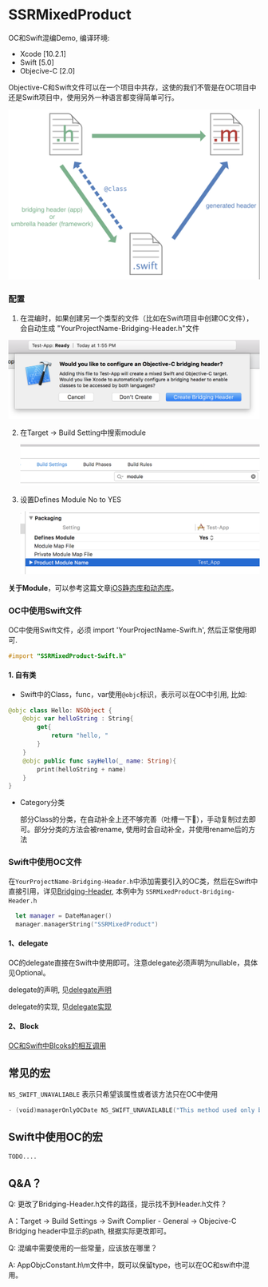 # SSRMixedProduct
OC和Swift混编Demo,
编译环境:
  - Xcode [10.2.1]
  - Swift [5.0]
  - Objecive-C [2.0]

Objective-C和Swift文件可以在一个项目中共存，这使的我们不管是在OC项目中还是Swift项目中，使用另外一种语言都变得简单可行。

![OCBridgingWithSwift](sources/OCBridgingWithSwift.png)

### 配置

1. 在混编时，如果创建另一个类型的文件（比如在Swift项目中创建OC文件），会自动生成 "YourProjectName-Bridging-Header.h"文件

![createBridgingHeader](sources/createBridgingHeader.png)

2. 在Target -> Build Setting中搜索module

   ![](sources/searchModule.png)

3. 设置Defines Module No to YES

   ![](sources/changeDefineModuleFromNoToYES.png)

**关于Module**，可以参考这篇文章[iOS静态库和动态库](https://juejin.im/post/5ce3ef94f265da1bce3da5b5)。

### OC中使用Swift文件

OC中使用Swift文件，必须 import 'YourProjectName-Swift.h', 然后正常使用即可.

```objective-c
#import "SSRMixedProduct-Swift.h"
```


#### 1. 自有类

- Swift中的Class，func，var使用`@objc`标识，表示可以在OC中引用, 比如:

```swift
@objc class Hello: NSObject {
    @objc var helloString : String{
        get{
            return "hello, "
        }
    }
    @objc public func sayHello(_ name: String){
        print(helloString + name)
    }
}
```

- Category分类

  部分Class的分类，在自动补全上还不够完善（吐槽一下🍎），手动复制过去即可。部分分类的方法会被rename, 使用时会自动补全，并使用rename后的方法

### Swift中使用OC文件

在`YourProjectName-Bridging-Header.h`中添加需要引入的OC类，然后在Swift中直接引用，详见[Bridging-Header](SSRMixedProduct/SSRMixedProduct-Bridging-Header.h), 本例中为 `SSRMixedProduct-Bridging-Header.h`

```swift
  let manager = DateManager()
  manager.managerString("SSRMixedProduct")
```

#### 1、delegate

OC的delegate直接在Swift中使用即可。注意delegate必须声明为nullable，具体见Optional。

delegate的声明, 见[delegate声明](./SSRMixedProduct/ObjcViewController.h)

delegate的实现, 见[delegate实现](./SSRMixedProduct/ObjcViewController.m)

#### 2、Block

[OC和Swift中Blcoks的相互调用](./Docs/Blcoks.md)

## 常见的宏
`NS_SWIFT_UNAVALIABLE` 表示只希望该属性或者该方法只在OC中使用

```swift
- (void)managerOnlyOCDate NS_SWIFT_UNAVAILABLE("This method used only by OC.");
```

## Swift中使用OC的宏
    TODO....
## Q&A？

Q: 更改了Bridging-Header.h文件的路径，提示找不到Header.h文件？

A：Target -> Build Settings -> Swift Complier - General -> Objecive-C Bridging header中显示的path, 根据实际更改即可。

Q: 混编中需要使用的一些常量，应该放在哪里？

A: AppObjcConstant.h\m文件中，既可以保留type，也可以在OC和swift中混用。
